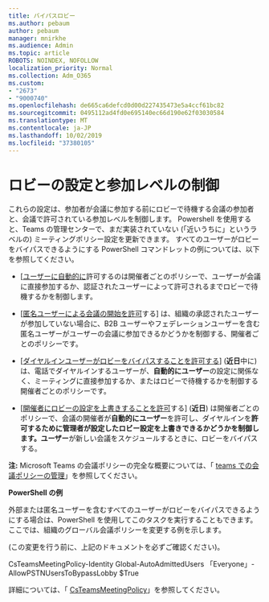 ```yaml
---
title: バイパスロビー
ms.author: pebaum
author: pebaum
manager: mnirkhe
ms.audience: Admin
ms.topic: article
ROBOTS: NOINDEX, NOFOLLOW
localization_priority: Normal
ms.collection: Adm_O365
ms.custom:
- "2673"
- "9000740"
ms.openlocfilehash: de665ca6defcd0d00d227435473e5a4ccf61bc82
ms.sourcegitcommit: 0495112ad4fd0e695140ec66d190e62f03030584
ms.translationtype: MT
ms.contentlocale: ja-JP
ms.lasthandoff: 10/02/2019
ms.locfileid: "37380105"
---
```

# <a name="control-lobby-settings-and-level-of-participation"></a>ロビーの設定と参加レベルの制御

これらの設定は、参加者が会議に参加する前にロビーで待機する会議の参加者と、会議で許可されている参加レベルを制御します。 Powershell を使用すると、Teams の管理センターで、まだ実装されていない (「近いうちに」というラベルの) ミーティングポリシー設定を更新できます。  すべてのユーザーがロビーをバイパスできるようにする PowerShell コマンドレットの例については、以下を参照してください。  

- [[ユーザーに自動的に](https://docs.microsoft.com/microsoftteams/meeting-policies-in-teams#automatically-admit-people)許可するのは開催者ごとのポリシーで、ユーザーが会議に直接参加するか、認証されたユーザーによって許可されるまでロビーで待機するかを制御します。

- [[匿名ユーザーによる会議の開始を許可](https://docs.microsoft.com/microsoftteams/meeting-policies-in-teams#allow-anonymous-people-to-start-a-meeting)する] は、組織の承認されたユーザーが参加していない場合に、B2B ユーザーやフェデレーションユーザーを含む匿名ユーザーがユーザーの会議に参加できるかどうかを制御する、開催者ごとのポリシーです。

- [[ダイヤルインユーザーがロビーをバイパスすることを許可する](https://docs.microsoft.com/en-us/microsoftteams/meeting-policies-in-teams#allow-dial-in-users-to-bypass-the-lobby-coming-soon)] (**近日**中に) は、電話でダイヤルインするユーザーが、**自動的にユーザー**の設定に関係なく、ミーティングに直接参加するか、またはロビーで待機するかを制御する開催者ごとのポリシーです。

- [[開催者にロビーの設定を上書きすることを許可](https://docs.microsoft.com/microsoftteams/meeting-policies-in-teams#allow-organizers-to-override-lobby-settings-coming-soon)する] (**近日**) は開催者ごとのポリシーで、会議の開催者が**自動的にユーザー**を許可し、ダイヤルインを**許可するために管理者が設定したロビー設定を上書きできるかどうかを制御します。ユーザー**が新しい会議をスケジュールするときに、ロビーをバイパスする。

**注:** Microsoft Teams の会議ポリシーの完全な概要については、「 [teams での会議ポリシーの管理](https://docs.microsoft.com/en-us/microsoftteams/meeting-policies-in-teams)」を参照してください。 


**PowerShell の例**

外部または匿名ユーザーを含むすべてのユーザーがロビーをバイパスできるようにする場合は、PowerShell を使用してこのタスクを実行することもできます。  ここでは、組織のグローバル会議ポリシーを変更する例を示します。   

(この変更を行う前に、上記のドキュメントを必ずご確認ください)。

CsTeamsMeetingPolicy-Identity Global-AutoAdmittedUsers 「Everyone」-AllowPSTNUsersToBypassLobby $True

詳細については、「 [CsTeamsMeetingPolicy](https://docs.microsoft.com/powershell/module/skype/set-csteamsmeetingpolicy?view=skype-ps)」を参照してください。
